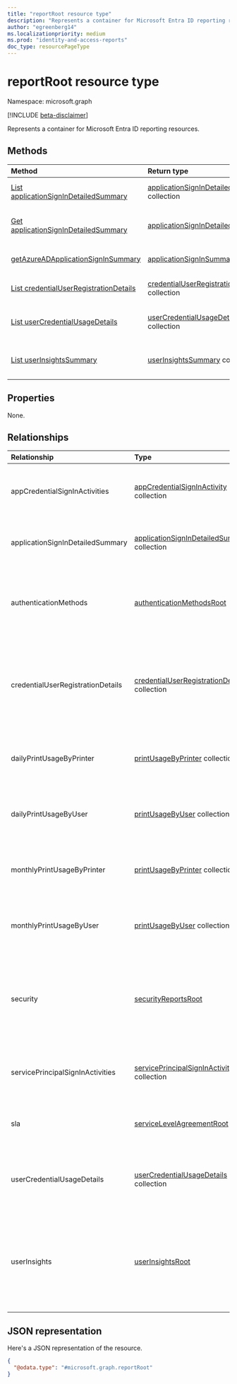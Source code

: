 ```yaml
---
title: "reportRoot resource type"
description: "Represents a container for Microsoft Entra ID reporting resources."
author: "egreenberg14"
ms.localizationpriority: medium
ms.prod: "identity-and-access-reports"
doc_type: resourcePageType
---
```


# reportRoot resource type

Namespace: microsoft.graph

[!INCLUDE [beta-disclaimer](../../includes/beta-disclaimer.md)]

Represents a container for Microsoft Entra ID reporting resources.

## Methods

| Method                                                                                                | Return type                                                                                       | Description                                                                                                                                       |
| :---------------------------------------------------------------------------------------------------- | :------------------------------------------------------------------------------------------------ | :------------------------------------------------------------------------------------------------------------------------------------------------ |
| [List applicationSignInDetailedSummary](../api/reportroot-list-applicationsignindetailedsummary.md)   | [applicationSignInDetailedSummary](applicationsignindetailedsummary.md) collection                | Retrieve **applicationSignInDetailedSummary** objects.                                                                                            |
| [Get applicationSignInDetailedSummary](../api/applicationsignindetailedsummary-get.md)                | [applicationSignInDetailedSummary](applicationsignindetailedsummary.md)                           | Read the properties and relationships of an **applicationSignInDetailedSummary** object.                                                          |
| [getAzureADApplicationSignInSummary](../api/reportroot-getazureadapplicationsigninsummary.md)         | [applicationSignInSummary](applicationsigninsummary.md)                                           | Read the properties and relationships of an **applicationSignInSummary** object.                                                                  |
| [List credentialUserRegistrationDetails](../api/reportroot-list-credentialuserregistrationdetails.md) | [credentialUserRegistrationDetails](../resources/credentialuserregistrationdetails.md) collection | Get the details of credentialUserRegistrationDetails objects for a given tenant.                                                                  |
| [List userCredentialUsageDetails](../api/reportroot-list-usercredentialusagedetails.md)               | [userCredentialUsageDetails](../resources/usercredentialusagedetails.md) collection               | Get the userCredentialUsageDetails objects for a given tenant. Details include user information, status of the reset, and the reason for failure. |
|[List userInsightsSummary](../resources/insightsummary.md)|[userInsightsSummary](../resources/insightsummary.md) collection|Get the userInsights objects for user activities on applications in a given Microsoft Entra External ID for customers tenant.|

<!--Temporarily hide these functions until we document them and others.
|[getAzureADLicenseUsage](../api/reportroot-getazureadlicenseusage.md)|[azureADLicenseUsage](../resources/azureadlicenseusage.md) collection|**TODO: Add Description**|
|[getAzureADUserFeatureUsage](../api/reportroot-getazureaduserfeatureusage.md)|[azureADUserFeatureUsage](../resources/azureaduserfeatureusage.md) collection|**TODO: Add Description**|
|[getAzureADFeatureUsage](../api/reportroot-getazureadfeatureusage.md)|[azureADFeatureUsage](../resources/azureadfeatureusage.md) collection|**TODO: Add Description**|
|[getAzureADApplicationSignInSummary](../api/reportroot-getazureadapplicationsigninsummary.md)|[applicationSignInSummary](../resources/applicationsigninsummary.md) collection|**TODO: Add Description**|
|[getCredentialUserRegistrationCount](../api/reportroot-getcredentialuserregistrationcount.md)|[credentialUserRegistrationCount](../resources/credentialuserregistrationcount.md) collection|**TODO: Add Description**|
|[getCredentialUsageSummary](../api/reportroot-getcredentialusagesummary.md)|[credentialUsageSummary](../resources/credentialusagesummary.md) collection|**TODO: Add -->

## Properties
None.

## Relationships
| Relationship                      | Type                                                                                              | Description                                                                                                         |
| :-------------------------------- | :------------------------------------------------------------------------------------------------ | :------------------------------------------------------------------------------------------------------------------ |
| appCredentialSignInActivities     | [appCredentialSignInActivity](../resources/appcredentialsigninactivity.md) collection             | Represents a collection of sign-in activities of application credentials.                                             |
| applicationSignInDetailedSummary  | [applicationSignInDetailedSummary](../resources/applicationsignindetailedsummary.md) collection   | Represents a detailed summary of an application sign-in.                                                            |
| authenticationMethods             | [authenticationMethodsRoot](../resources/authenticationmethodsroot.md)                            | Container for navigation properties for Microsoft Entra authentication methods resources.                                  |
| credentialUserRegistrationDetails | [credentialUserRegistrationDetails](../resources/credentialuserregistrationdetails.md) collection | Details of the usage of self-service password reset and multi-factor authentication (MFA) for all registered users. |
| dailyPrintUsageByPrinter | [printUsageByPrinter](../resources/printusagebyprinter.md) collection | Retrieve a list of daily print usage summaries, grouped by printer. | 
| dailyPrintUsageByUser | [printUsageByUser](../resources/printusagebyuser.md) collection | Retrieve a list of daily print usage summaries, grouped by user. |
| monthlyPrintUsageByPrinter | [printUsageByPrinter](../resources/printusagebyprinter.md) collection | Retrieve a list of monthly print usage summaries, grouped by printer. |
| monthlyPrintUsageByUser | [printUsageByUser](../resources/printusagebyuser.md) collection | Retrieve a list of monthly print usage summaries, grouped by user. |
| security                          | [securityReportsRoot](../resources/securityreportsroot.md)                                        | Provides the ability to launch a realistically simulated phishing attack that organizations can learn from.             |
| servicePrincipalSignInActivities  | [servicePrincipalSignInActivity](../resources/serviceprincipalsigninactivity.md) collection       | Represents a collection of sign-in activities of service principals.                                                   |
| sla                               | [serviceLevelAgreementRoot](../resources/servicelevelagreementroot.md)                            | A placeholder to allow for the desired URL path for SLA.                                                            |
| userCredentialUsageDetails        | [userCredentialUsageDetails](../resources/usercredentialusagedetails.md) collection               | Represents the self-service password reset (SSPR) usage for a given tenant.                                         |
|userInsights|[userInsightsRoot](../resources/userinsightsroot.md)|Represents a collection of user activities on applications in a given Microsoft Entra External ID for customers tenant.|

## JSON representation
Here's a JSON representation of the resource.
<!-- {
  "blockType": "resource",
  "keyProperty": "id",
  "@odata.type": "microsoft.graph.reportRoot",
  "baseType": "microsoft.graph.entity",
  "openType": false
}
-->
``` json
{
  "@odata.type": "#microsoft.graph.reportRoot"
}
```
